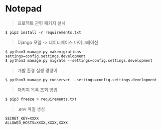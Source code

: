 # Notepad

> 프로젝트 관련 패키지 설치
```
$ pip3 install -r requirements.txt
```

> Django 모델 -> 데이터베이스 마이그레이션
```
$ python3 manage.py makemigrations --settings=config.settings.development
$ python3 manage.py migrate --settings=config.settings.development
```

> 개발 환경 실행 명령어
```
$ python3 manage.py runserver --settings=config.settings.development
```

> 패키지 목록 조회 방법
```
$ pip3 freeze > requirements.txt
```

> .env 파일 생성
```
SECRET_KEY=XXXX
ALLOWED_HOSTS=XXXX,XXXX,XXXX
```